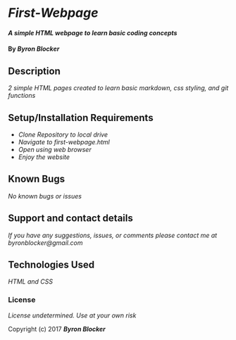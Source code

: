 # _First-Webpage_

#### _A simple HTML webpage to learn basic coding concepts_

#### By _**Byron Blocker**_

## Description

_2 simple HTML pages created to learn basic markdown, css styling, and git functions_

## Setup/Installation Requirements

* _Clone Repository to local drive_
* _Navigate to first-webpage.html_
* _Open using web browser_
* _Enjoy the website_




## Known Bugs

_No known bugs or issues_

## Support and contact details

_If you have any suggestions, issues, or comments please contact me at byronblocker@gmail.com_

## Technologies Used

_HTML and CSS_

### License

*License undetermined. Use at your own risk*

Copyright (c) 2017 **_Byron Blocker_**
